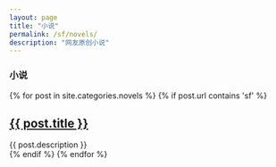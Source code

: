 ```yaml
---
layout: page
title: "小说"
permalink: /sf/novels/
description: "网友原创小说"
---
```



<h3 class="section-heading text-center">小说</a></h3>
<div class="tiles">
{% for post in site.categories.novels %} 
    {% if post.url contains 'sf' %}
                <h2><a href="{{ post.url }}">{{ post.title }}</a></h2>
                <div class="title-desc">{{ post.description }}</div>
    {% endif %}
{% endfor %}
</div><!-- /.tiles -->

